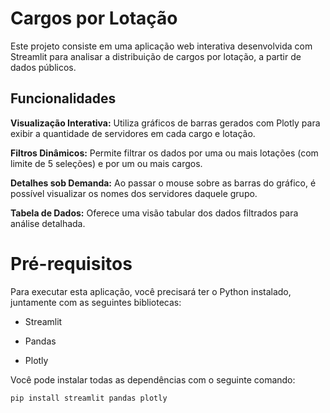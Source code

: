 # Cargos por Lotação

Este projeto consiste em uma aplicação web interativa desenvolvida com Streamlit para analisar a distribuição de cargos por lotação, a partir de dados públicos.

## Funcionalidades

**Visualização Interativa:** Utiliza gráficos de barras gerados com Plotly para exibir a quantidade de servidores em cada cargo e lotação.

**Filtros Dinâmicos:** Permite filtrar os dados por uma ou mais lotações (com limite de 5 seleções) e por um ou mais cargos.

**Detalhes sob Demanda:** Ao passar o mouse sobre as barras do gráfico, é possível visualizar os nomes dos servidores daquele grupo.

**Tabela de Dados:** Oferece uma visão tabular dos dados filtrados para análise detalhada.

# Pré-requisitos
Para executar esta aplicação, você precisará ter o Python instalado, juntamente com as seguintes bibliotecas:

- Streamlit

- Pandas

- Plotly

Você pode instalar todas as dependências com o seguinte comando:

```python
pip install streamlit pandas plotly
```
